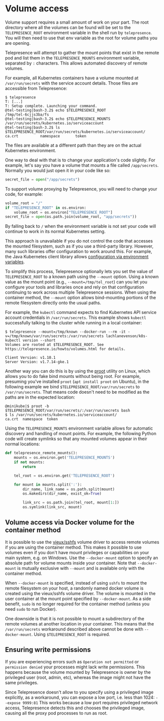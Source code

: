 # Volume access

Volume support requires a small amount of work on your part.
The root directory where all the volumes can be found will be set to the `TELEPRESENCE_ROOT` environment variable in the shell run by `telepresence`.
You will then need to use that env variable as the root for volume paths you are opening.

Telepresence will attempt to gather the mount points that exist in the remote pod and list them in the `TELEPRESENCE_MOUNTS` environment variable, separated by `:` characters.
This allows automated discovery of remote volumes.

For example, all Kubernetes containers have a volume mounted at `/var/run/secrets` with the service account details.
Those files are accessible from Telepresence:

```console
$ telepresence
T: [...]
T: Setup complete. Launching your command.
@tel-testing|bash-3.2$ echo $TELEPRESENCE_ROOT
/tmp/tel-6cjjs3ba/fs
@tel-testing|bash-3.2$ echo $TELEPRESENCE_MOUNTS
/var/run/secrets/kubernetes.io/serviceaccount
@tel-testing|bash-3.2$ ls $TELEPRESENCE_ROOT/var/run/secrets/kubernetes.io/serviceaccount/
ca.crt          namespace       token
```

The files are available at a different path than they are on the actual Kubernetes environment.

One way to deal with that is to change your application's code slightly.
For example, let's say you have a volume that mounts a file called `/app/secrets`.
Normally you would just open it in your code like so:


```python
secret_file = open("/app/secrets")
```

To support volume proxying by Telepresence, you will need to change your code, for example:

```python
volume_root = "/"
if "TELEPRESENCE_ROOT" in os.environ:
    volume_root = os.environ["TELEPRESENCE_ROOT"]
secret_file = open(os.path.join(volume_root, "app/secrets"))
```

By falling back to `/` when the environment variable is not set your code will continue to work in its normal Kubernetes setting.

This approach is unavailable if you do not control the code that accesses the mounted filesystem, such as if you use a third-party library.
However, many such libraries offer configuration to work around this.
For example, the Java Kubernetes client library allows [configuration via environment variables](https://github.com/fabric8io/kubernetes-client#configuring-the-client).

To simplify this process, Telepresence optionally lets you set the value of `TELEPRESENCE_ROOT` to a known path using the `--mount` option.
Using a known value as the mount point (e.g., `--mount=/tmp/tel_root`) can you let you configure your tools and libraries once and rely on that configuration continuing to work across multiple Telepresence sessions.
When using the container method, the `--mount` option allows bind-mounting portions of the remote filesystem directly onto the usual paths.

For example, the `kubectl` command expects to find Kubernetes API service account credentials in `/var/run/secrets`.
This example shows `kubectl` successfully talking to the cluster while running in a local container:

```shell
$ telepresence --mount=/tmp/known --docker-run --rm -it -v=/tmp/known/var/run/secrets:/var/run/secrets lachlanevenson/k8s-kubectl version --short
Volumes are rooted at $TELEPRESENCE_ROOT. See https://telepresence.io/howto/volumes.html for details.

Client Version: v1.10.1
Server Version: v1.7.14-gke.1
```

Another way you can do this is by using the [proot](http://proot-me.github.io/) utility on Linux, which allows you to do fake bind mounts without being root.
For example, presuming you've installed `proot` (`apt install proot` on Ubuntu), in the following example we bind `$TELEPRESENCE_ROOT/var/run/secrets` to `/var/run/secrets`.
That means code doesn't need to be modified as the paths are in the expected location:

```console
@minikube|$ proot -b $TELEPRESENCE_ROOT/var/run/secrets/:/var/run/secrets bash
$ ls /var/run/secrets/kubernetes.io/serviceaccount/
ca.crt  namespace  token
```

Using the `TELEPRESENCE_MOUNTS` environment variable allows for automatic discovery and handling of mount points.
For example, the following Python code will create symlinks so that any mounted volumes appear in their normal locations:

```python
def telepresence_remote_mounts():
    mounts = os.environ.get('TELEPRESENCE_MOUNTS')
    if not mounts:
        return

    tel_root = os.environ.get('TELEPRESENCE_ROOT')

    for mount in mounts.split(':'):
        dir_name, link_name = os.path.split(mount)
        os.makedirs(dir_name, exist_ok=True)

        link_src = os.path.join(tel_root, mount[1:])
        os.symlink(link_src, mount)
```

## Volume access via Docker volume for the container method

It is possible to use the [vieux/sshfs](https://github.com/vieux/docker-volume-sshfs) volume driver to access remote volumes if you are using the container method.
This makes it possible to use volumes even if you don't have mount privileges or capabilities on your main system, e.g. on Windows.
Use the `--docker-mount` option to specify an absolute path for volume mounts inside your container.
Note that `--docker-mount` is mutually exclusive with `--mount` and is available only with the container method.

When `--docker-mount` is specified, instead of using `sshfs` to mount the remote filesystem on your host, a randomly named docker volume is created using the vieux/sshfs volume driver.
The volume is mounted in the user container at the mount point specified by `--docker-mount`.
As a side benefit, `sudo` is no longer required for the container method (unless you need `sudo` to run Docker).

One downside is that it is not possible to mount a subdirectory of the remote volumes at another location in your container.
This means that the `/var/run/secrets` workaround described above cannot be done with `--docker-mount`.
Using `$TELEPRESENCE_ROOT` is required.


## Ensuring write permissions

If you are experiencing errors such as `Operation not permitted` or `permission denied` your processes might lack write permissions.
This happens because the volume mounted by Telepresence is owner by the privileged user (root, admin, etc), whereas the image might not have the same privileges.

Since Telepresence doesn't allow to you specify using a privileged image explicitly, as a workaround, you can expose a low port, i.e. less than 1024: `--expose 9999:81`
This works because a low port requires privileged network access, Telepresence detects this and chooses the privileged image, causing all the proxy pod processes to run as root.


